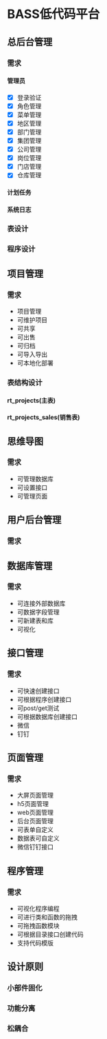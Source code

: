 # BASS低代码平台

## 总后台管理

### 需求
#### 管理员
 - [x] 登录验证
 - [x] 角色管理
 - [x] 菜单管理
 - [x] 地区管理
 - [x] 部门管理
 - [x] 集团管理
 - [x] 公司管理
 - [x] 岗位管理
 - [x] 门店管理
 - [x] 仓库管理

#### 计划任务
#### 系统日志


### 表设计
### 程序设计

## 项目管理

### 需求

- 项目管理
- 可维护项目
- 可共享
- 可出售
- 可归档
- 可导入导出
- 可本地化部署

### 表结构设计

#### rt_projects(主表)
#### rt_projects_sales(销售表)


## 思维导图

### 需求

- 可管理数据库
- 可设置接口
- 可管理页面

## 用户后台管理

### 需求

## 数据库管理

### 需求

- 可连接外部数据库
- 可数据字段管理
- 可新建表和库
- 可视化

## 接口管理

### 需求

- 可快速创建接口
- 可根据程序创建接口
- 可post/get测试
- 可根据数据库创建接口
- 微信
- 钉钉

## 页面管理

### 需求

- 大屏页面管理
- h5页面管理
- web页面管理
- 后台页面管理
- 可表单自定义
- 数据表可自定义
- 微信钉钉接口

## 程序管理

### 需求

- 可视化程序编程
- 可进行类和函数的拖拽
- 可拖拽函数模块
- 可根据目录接口创建代码
- 支持代码模版





## 设计原则

### 小部件固化

### 功能分离

### 松耦合

